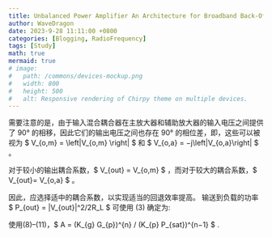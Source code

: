 ```yaml
---
title: Unbalanced Power Amplifier An Architecture for Broadband Back-Off Efficiency Enhancement
author: WaveDragon
date: 2023-9-28 11:11:00 +0800
categories: [Blogging, RadioFrequency]
tags: [Study]
math: true
mermaid: true
# image:
#   path: /commons/devices-mockup.png
#   width: 800
#   height: 500
#   alt: Responsive rendering of Chirpy theme on multiple devices.
---
```


需要注意的是，由于输入混合耦合器在主放大器和辅助放大器的输入电压之间提供了 90° 的相移，因此它们的输出电压之间也存在 90° 的相位差，即，这些可以被视为 $ V_{o,m} = \left|V_{o,m} \right| $ 和 $ V_{o,a} = −j\left|V_{o,a}\right| $ 。

对于较小的输出耦合系数，$ V_{out} =  V_{o,m} $ ，而对于较大的耦合系数，$ V_{out}= V_{o,a} $ 。 

因此，应选择适中的耦合系数，以实现适当的回退效率提高。 输送到负载的功率 $ P_{out} = |V_{out}|^2/2R_L $ 可使用 (3) 确定为:


使用(8)–(11)，$ A = (K_{g} G_{p})^{n} / (K_{p} P_{sat})^{n−1} $ .